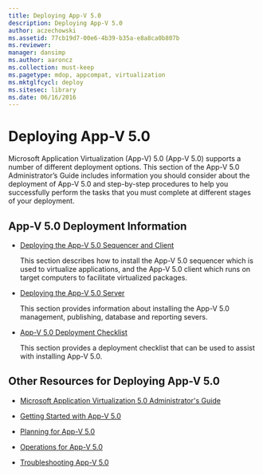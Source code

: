 ```yaml
---
title: Deploying App-V 5.0
description: Deploying App-V 5.0
author: aczechowski
ms.assetid: 77cb19d7-00e6-4b39-b35a-e8a8ca0b807b
ms.reviewer: 
manager: dansimp
ms.author: aaroncz
ms.collection: must-keep
ms.pagetype: mdop, appcompat, virtualization
ms.mktglfcycl: deploy
ms.sitesec: library
ms.date: 06/16/2016
---
```



# Deploying App-V 5.0


Microsoft Application Virtualization (App-V) 5.0 (App-V 5.0) supports a number of different deployment options. This section of the App-V 5.0 Administrator’s Guide includes information you should consider about the deployment of App-V 5.0 and step-by-step procedures to help you successfully perform the tasks that you must complete at different stages of your deployment.

## <a href="" id="---------app-v-5-0-deployment-information"></a> App-V 5.0 Deployment Information


-   [Deploying the App-V 5.0 Sequencer and Client](deploying-the-app-v-50-sequencer-and-client.md)

    This section describes how to install the App-V 5.0 sequencer which is used to virtualize applications, and the App-V 5.0 client which runs on target computers to facilitate virtualized packages.

-   [Deploying the App-V 5.0 Server](deploying-the-app-v-50-server.md)

    This section provides information about installing the App-V 5.0 management, publishing, database and reporting severs.

-   [App-V 5.0 Deployment Checklist](app-v-50-deployment-checklist.md)

    This section provides a deployment checklist that can be used to assist with installing App-V 5.0.

## Other Resources for Deploying App-V 5.0


-   [Microsoft Application Virtualization 5.0 Administrator's Guide](microsoft-application-virtualization-50-administrators-guide.md)

-   [Getting Started with App-V 5.0](getting-started-with-app-v-50--rtm.md)

-   [Planning for App-V 5.0](planning-for-app-v-50-rc.md)

-   [Operations for App-V 5.0](operations-for-app-v-50.md)

-   [Troubleshooting App-V 5.0](troubleshooting-app-v-50.md)






 

 





